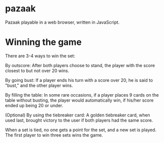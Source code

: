 # pazaak
Pazaak playable in a web browser, written in JavaScript.

# Winning the game
There are 3-4 ways to win the set:

By outscore: After both players choose to stand, the player with the score closest to but not over 20 wins.

By going bust: If a player ends his turn with a score over 20, he is said to "bust," and the other player wins.

By filling the table: In some rare occasions, if a player places 9 cards on the table without busting, the player would automatically win, if his/her score ended up being 20 or under.

(Optional) By using the tiebreaker card: A golden tiebreaker card, when used last, brought victory to the user if both players had the same score.


When a set is tied, no one gets a point for the set, and a new set is played. The first player to win three sets wins the game. 

